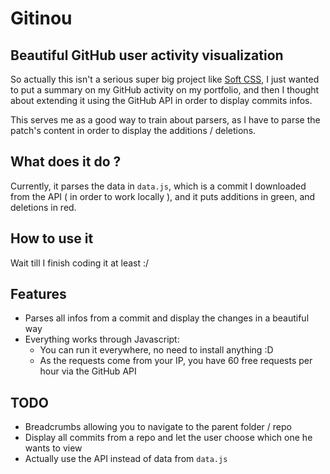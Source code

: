 # Gitinou

## Beautiful GitHub user activity visualization

So actually this isn't a serious super big project like [Soft CSS](https://github.com/Rominou34/soft-css), I just wanted to put a summary on my GitHub activity on my portfolio, and then I thought about extending it using the GitHub API in order to display commits infos.

This serves me as a good way to train about parsers, as I have to parse the patch's content in order to display the additions / deletions.

## What does it do ?

Currently, it parses the data in `data.js`, which is a commit I downloaded from the API ( in order to work locally ), and it puts additions in green, and deletions in red.

## How to use it

Wait till I finish coding it at least :/

## Features

* Parses all infos from a commit and display the changes in a beautiful way
* Everything works through Javascript:
  * You can run it everywhere, no need to install anything :D
  * As the requests come from your IP, you have 60 free requests per hour via the GitHub API

## TODO

* Breadcrumbs allowing you to navigate to the parent folder / repo
* Display all commits from a repo and let the user choose which one he wants to view
* Actually use the API instead of data from `data.js`
